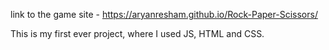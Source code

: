 link to the game site - https://aryanresham.github.io/Rock-Paper-Scissors/

This is my first ever project, where I used JS, HTML and CSS.
